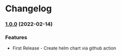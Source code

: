 # Changelog

### [1.0.0](https://github.com/philips-internal/helm-create-action/tree/v1.0.0) (2022-02-14)


### Features

*  First Release - Create helm chart via github action

